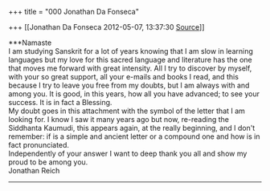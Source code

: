 +++
title = "000 Jonathan Da Fonseca"

+++
[[Jonathan Da Fonseca	2012-05-07, 13:37:30 [Source](https://groups.google.com/g/samskrita/c/DvihnPXhYiA)]]



***Namaste  
I am studying Sanskrit for a lot of years knowing that I am slow in learning languages but my love for this sacred language and literature has the one that moves me forward with great intensity. All I try to discover by myself, with your so great support, all your e-mails and books I read, and this because I try to leave you free from my doubts, but I am always with and among you. It is good, in this years, how all you have advanced; to see your success. It is in fact a Blessing.  
My doubt goes in this attachment with the symbol of the letter that I am looking for. I know I saw it many years ago but now, re-reading the Siddhanta Kaumudi, this appears again, at the really beginning, and I don't remember: if is a simple and ancient letter or a compound one and how is in fact pronunciated.  
Independently of your answer I want to deep thank you all and show my proud to be among you.  
Jonathan Reich  
***

